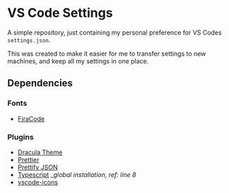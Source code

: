 # VS Code Settings

A simple repository, just containing my personal preference for VS Codes `settings.json`.

This was created to make it easier for me to transfer settings to new machines, and keep all my settings in one place.

## Dependencies

### Fonts
- [FiraCode](https://www.github.com/tonsky/FiraCode)

### Plugins
- [Dracula Theme](https://github.com/dracula/visual-studio-code)
- [Prettier](https://github.com/prettier/prettier-vscode)
- [Prettify JSON](https://marketplace.visualstudio.com/items?itemName=mohsen1.prettify-json)
- [Typescript](https://github.com/microsoft/typescript) __global installation, ref: line 8_
- [vscode-icons](https://github.com/vscode-icons/vscode-icons)
